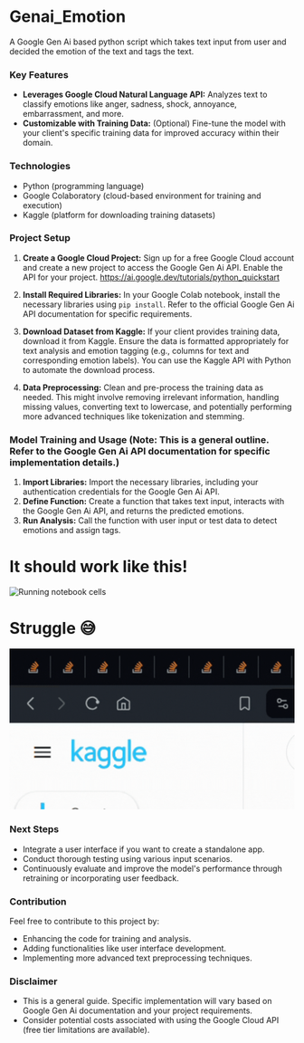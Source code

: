 # Genai_Emotion
A Google Gen Ai based python script  which takes text input from user and decided the emotion of the text and tags the text.

### Key Features

- **Leverages Google Cloud Natural Language API:** Analyzes text to classify emotions like anger, sadness, shock, annoyance, embarrassment, and more.
- **Customizable with Training Data:** (Optional) Fine-tune the model with your client's specific training data for improved accuracy within their domain.

### Technologies

- Python (programming language)
- Google Colaboratory (cloud-based environment for training and execution)
- Kaggle (platform for downloading training datasets)

### Project Setup

1. **Create a Google Cloud Project:** Sign up for a free Google Cloud account and create a new project to access the Google Gen Ai API. Enable the API for your project. https://ai.google.dev/tutorials/python_quickstart
2. **Install Required Libraries:** In your Google Colab notebook, install the necessary libraries using `pip install`. Refer to the official Google Gen Ai API documentation for specific requirements.

1. **Download Dataset from Kaggle:** If your client provides training data, download it from Kaggle. Ensure the data is formatted appropriately for text analysis and emotion tagging (e.g., columns for text and corresponding emotion labels). You can use the Kaggle API with Python to automate the download process.
2. **Data Preprocessing:** Clean and pre-process the training data as needed. This might involve removing irrelevant information, handling missing values, converting text to lowercase, and potentially performing more advanced techniques like tokenization and stemming.

### Model Training and Usage (**Note:** This is a general outline. Refer to the Google Gen Ai API documentation for specific implementation details.)

1. **Import Libraries:** Import the necessary libraries, including your authentication credentials for the Google Gen Ai API.
2. **Define Function:** Create a function that takes text input, interacts with the Google Gen Ai API, and returns the predicted emotions.
3. **Run Analysis:** Call the function with user input or test data to detect emotions and assign tags.



# It should work like this!
![Running notebook cells](gifs/output.gif)



# Struggle :sweat_smile:
![Struggle](gifs/cross.gif)


### Next Steps

- Integrate a user interface if you want to create a standalone app.
- Conduct thorough testing using various input scenarios.
- Continuously evaluate and improve the model's performance through retraining or incorporating user feedback.

### Contribution

Feel free to contribute to this project by:

- Enhancing the code for training and analysis.
- Adding functionalities like user interface development.
- Implementing more advanced text preprocessing techniques.

### Disclaimer

- This is a general guide. Specific implementation will vary based on Google Gen Ai documentation and your project requirements.
- Consider potential costs associated with using the Google Cloud API (free tier limitations are available).
